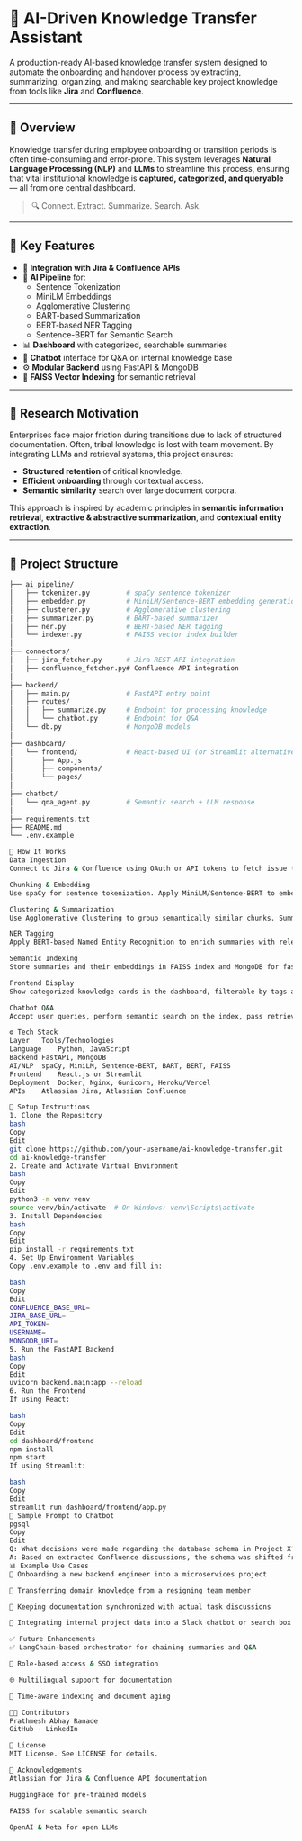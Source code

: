 # 🧠 AI-Driven Knowledge Transfer Assistant

A production-ready AI-based knowledge transfer system designed to automate the onboarding and handover process by extracting, summarizing, organizing, and making searchable key project knowledge from tools like **Jira** and **Confluence**.

---

## 📌 Overview

Knowledge transfer during employee onboarding or transition periods is often time-consuming and error-prone. This system leverages **Natural Language Processing (NLP)** and **LLMs** to streamline this process, ensuring that vital institutional knowledge is **captured, categorized, and queryable** — all from one central dashboard.

> 🔍 Connect. Extract. Summarize. Search. Ask.

---

## 🧪 Key Features

- 🔗 **Integration with Jira & Confluence APIs**
- 🧠 **AI Pipeline** for:
  - Sentence Tokenization
  - MiniLM Embeddings
  - Agglomerative Clustering
  - BART-based Summarization
  - BERT-based NER Tagging
  - Sentence-BERT for Semantic Search
- 📊 **Dashboard** with categorized, searchable summaries
- 💬 **Chatbot** interface for Q&A on internal knowledge base
- ⚙️ **Modular Backend** using FastAPI & MongoDB
- 🔎 **FAISS Vector Indexing** for semantic retrieval

---

## 🧠 Research Motivation

Enterprises face major friction during transitions due to lack of structured documentation. Often, tribal knowledge is lost with team movement. By integrating LLMs and retrieval systems, this project ensures:

- **Structured retention** of critical knowledge.
- **Efficient onboarding** through contextual access.
- **Semantic similarity** search over large document corpora.

This approach is inspired by academic principles in **semantic information retrieval**, **extractive & abstractive summarization**, and **contextual entity extraction**.

---

## 📂 Project Structure

```bash
├── ai_pipeline/
│   ├── tokenizer.py         # spaCy sentence tokenizer
│   ├── embedder.py          # MiniLM/Sentence-BERT embedding generation
│   ├── clusterer.py         # Agglomerative clustering
│   ├── summarizer.py        # BART-based summarizer
│   ├── ner.py               # BERT-based NER tagging
│   └── indexer.py           # FAISS vector index builder
│
├── connectors/
│   ├── jira_fetcher.py      # Jira REST API integration
│   ├── confluence_fetcher.py# Confluence API integration
│
├── backend/
│   ├── main.py              # FastAPI entry point
│   ├── routes/
│   │   ├── summarize.py     # Endpoint for processing knowledge
│   │   └── chatbot.py       # Endpoint for Q&A
│   └── db.py                # MongoDB models
│
├── dashboard/
│   └── frontend/            # React-based UI (or Streamlit alternative)
│       ├── App.js
│       ├── components/
│       └── pages/
│
├── chatbot/
│   └── qna_agent.py         # Semantic search + LLM response
│
├── requirements.txt
├── README.md
└── .env.example

🚀 How It Works
Data Ingestion
Connect to Jira & Confluence using OAuth or API tokens to fetch issue tickets, documentation, and discussions.

Chunking & Embedding
Use spaCy for sentence tokenization. Apply MiniLM/Sentence-BERT to embed each sentence.

Clustering & Summarization
Use Agglomerative Clustering to group semantically similar chunks. Summarize each cluster using BART.

NER Tagging
Apply BERT-based Named Entity Recognition to enrich summaries with relevant tags.

Semantic Indexing
Store summaries and their embeddings in FAISS index and MongoDB for fast semantic retrieval.

Frontend Display
Show categorized knowledge cards in the dashboard, filterable by tags and searchable by text.

Chatbot Q&A
Accept user queries, perform semantic search on the index, pass retrieved context to an LLM (e.g., LLaMA or GPT wrapper), and return relevant answers.

⚙️ Tech Stack
Layer	Tools/Technologies
Language	Python, JavaScript
Backend	FastAPI, MongoDB
AI/NLP	spaCy, MiniLM, Sentence-BERT, BART, BERT, FAISS
Frontend	React.js or Streamlit
Deployment	Docker, Nginx, Gunicorn, Heroku/Vercel
APIs	Atlassian Jira, Atlassian Confluence

🔧 Setup Instructions
1. Clone the Repository
bash
Copy
Edit
git clone https://github.com/your-username/ai-knowledge-transfer.git
cd ai-knowledge-transfer
2. Create and Activate Virtual Environment
bash
Copy
Edit
python3 -m venv venv
source venv/bin/activate  # On Windows: venv\Scripts\activate
3. Install Dependencies
bash
Copy
Edit
pip install -r requirements.txt
4. Set Up Environment Variables
Copy .env.example to .env and fill in:

bash
Copy
Edit
CONFLUENCE_BASE_URL=
JIRA_BASE_URL=
API_TOKEN=
USERNAME=
MONGODB_URI=
5. Run the FastAPI Backend
bash
Copy
Edit
uvicorn backend.main:app --reload
6. Run the Frontend
If using React:

bash
Copy
Edit
cd dashboard/frontend
npm install
npm start
If using Streamlit:

bash
Copy
Edit
streamlit run dashboard/frontend/app.py
💬 Sample Prompt to Chatbot
pgsql
Copy
Edit
Q: What decisions were made regarding the database schema in Project X?
A: Based on extracted Confluence discussions, the schema was shifted from MySQL to MongoDB due to scalability issues. Refer to Summary #3.
📊 Example Use Cases
🚀 Onboarding a new backend engineer into a microservices project

🔁 Transferring domain knowledge from a resigning team member

🧠 Keeping documentation synchronized with actual task discussions

🤖 Integrating internal project data into a Slack chatbot or search box

✅ Future Enhancements
✅ LangChain-based orchestrator for chaining summaries and Q&A

🔐 Role-based access & SSO integration

🌐 Multilingual support for documentation

📅 Time-aware indexing and document aging

🧑‍💻 Contributors
Prathmesh Abhay Ranade
GitHub · LinkedIn

📄 License
MIT License. See LICENSE for details.

📢 Acknowledgements
Atlassian for Jira & Confluence API documentation

HuggingFace for pre-trained models

FAISS for scalable semantic search

OpenAI & Meta for open LLMs

